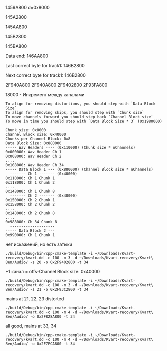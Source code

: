 1459A800  d=0x8000

145A2800

145AA800

145B2800

145BA800

Data end: 146AA800


Last correct byte for track1: 146B2800

Next correct byte for track1: 146B2800 


2F940А800
2F940A800
2F9402800
2F93FA800 

18000 - Инкремент между каналами

```
To align for removing distortions, you should step with `Data Block Size`
To align for removing skips, you should step with `Chunk size`
To move channels forward you should step back `Channel Block size`
To move in time you should step with `Data Block Size * 3` (0x1980000)

Chunk size: 0x8000
Channel Block size: 0x40000
Chunks per Channel Block: 0x8
Data Block Size: 0x880000
----- Wav Headers ---- (0x110000) (Chunk size * nChannels)
0x000000: Wav Header Ch 1
0x008000: Wav Header Ch 2
....
0x108000: Wav Header Ch 34
----- Data Block 1 --- (0x880000) (Channel Block size * nChannels)
  ------- Ch 1 ------- (0x40000)
0x110000: Ch 1 Chunk 1
0x118000: Ch 1 Chunk 2
....
0x148000: Ch 1 Chunk 8
  ------- Ch 2 ------- (0x40000)
0x150000: Ch 2 Chunk 1
0x158000: Ch 2 Chunk 2
....
0x148000: Ch 2 Chunk 8
....
0x988000: Ch 34 Chunk 8
  --------------------
----- Data Block 2 ---
0x990000: Ch 1 Chunk 1
```

нет искажений, но есть затыки
```
./build/Debug/bin/cpp-cmake-template -i ~/Downloads/Kvart-recovery/kvart.dd -c 100 -m 3 -d ~/Downloads/Kvart-recovery/Kvart\ Ben/Audio/ -s 20 -o 0x2F9402800 -t 34
```

+1 канал = offs-Channel Block size: 0x40000
```
./build/Debug/bin/cpp-cmake-template -i ~/Downloads/Kvart-recovery/kvart.dd -c 100 -m 3 -d ~/Downloads/Kvart-recovery/Kvart\ Ben/Audio/ -s 21 -o 0x2F93C2800 -t 34
```

mains at 21, 22, 23 distorted
``` 
./build/Debug/bin/cpp-cmake-template -i ~/Downloads/Kvart-recovery/kvart.dd -c 100 -m 4 -d ~/Downloads/Kvart-recovery/Kvart\ Ben/Audio/ -o 0x2F828A800 -t 34
```

all good, mains at 33, 34
``` 
./build/Debug/bin/cpp-cmake-template -i ~/Downloads/Kvart-recovery/kvart.dd -c 100 -m 4 -d ~/Downloads/Kvart-recovery/Kvart\ Ben/Audio/ -o 0x2F7FCA800 -t 34
```